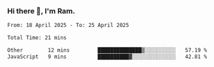 ### Hi there 👋, I'm Ram.

<!--START_SECTION:waka-->

```txt
From: 18 April 2025 - To: 25 April 2025

Total Time: 21 mins

Other        12 mins         ██████████████▒░░░░░░░░░░   57.19 %
JavaScript   9 mins          ██████████▓░░░░░░░░░░░░░░   42.81 %
```

<!--END_SECTION:waka-->
